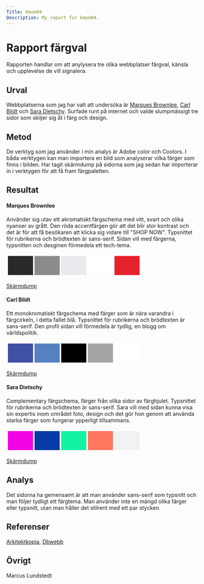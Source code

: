 ```yaml
---
Title: Kmom04
Description: My report for kmom04.
---
```


Rapport färgval
=======================

Rapporten handlar om att anylysera tre olika webbplatser färgval, känsla och upplevelse de vill signalera.

Urval
-----------------------

Webbplatserna som jag har valt att undersöka är [Marques Brownlee](https://mkbhd.com/), [Carl Bildt](https://carlbildt.wordpress.com/) och [Sara Dietschy](https://www.saradietschy.com/). Surfade runt på internet och valde slumpmässigt tre sidor som skiljer sig åt i färg och design. 

Metod
-----------------------

De verktyg som jag använder i min analys är Adobe color och Coolors. I båda verktygen kan man importera en bild som analyserar vilka färger som finns i bilden. Har tagit skärmdump på sidorna som jag sedan har importerar in i verktygen för att få fram färgpaletten.

Resultat
-----------------------



#### Marques Brownlee

Använder sig utav ett akromatiskt färgschema med vitt, svart och olika nyanser av grått. Den röda accentfärgen gör att det blir stor kontrast och det är för att få besökaren att klicka sig vidare till "SHOP NOW". Typsnittet för rubrikerna och brödtexten är sans-serif. Sidan vill med färgerna, typsnitten och desginen förmedela ett tech-tema. 
<table style="border-spacing: 4px; border-collapse: separate">
<tr>
<td style="height: 50px; width: 50px; background-color: #27292A">
<td style="height: 50px; width: 50px; background-color: #8B8B8B">
<td style="height: 50px; width: 50px; background-color: #E9EAED">
<td style="height: 50px; width: 50px; background-color: #FFFFFF">
<td style="height: 50px; width: 50px; background-color: #E5212C">
</tr>
</table>

[Skärmdump](../assets/img/mkbhd.PNG)

#### Carl Bildt

Ett monokromatiskt färgschema med färger som är nära varandra i färgcirkeln, i detta fallet blå. Typsnittet för rubrikerna och brödtexten är sans-serif. Den profil sidan vill förmedela är tydlig, en blogg om världspolitik.
<table style="border-spacing: 4px; border-collapse: separate">
<tr>
<td style="height: 50px; width: 50px; background-color: #4050A5">
<td style="height: 50px; width: 50px; background-color: #5581C0">
<td style="height: 50px; width: 50px; background-color: #000000">
<td style="height: 50px; width: 50px; background-color: #A5A5A5">
<td style="height: 50px; width: 50px; background-color: #FFFFFF">
</tr>
</table>

[Skärmdump](../assets/img/carlbildt.PNG)
#### Sara Dietschy

Complementary färgschema, färger från olika sidor av färghjulet. Typsnittet för rubrikerna och brödtexten är sans-serif. Sara vill med sidan kunna visa sin expertis inom området foto, design och det gör hon genom att använda starka färger som fungerar ypperligt tillsammans.
<table style="border-spacing: 4px; border-collapse: separate">
<tr>
<td style="height: 50px; width: 50px; background-color: #F205E2">
<td style="height: 50px; width: 50px; background-color: #053BA6">
<td style="height: 50px; width: 50px; background-color: #13F2A1">
<td style="height: 50px; width: 50px; background-color: #FF775F">
<td style="height: 50px; width: 50px; background-color: #F2F2F2">
</tr>
</table>

[Skärmdump](../assets/img/saradietschy.PNG)

Analys
-----------------------

Det sidorna ha gemensamt är att man använder sans-serif som typsnitt och man följer tydligt ett färgtema. Man använder inte en mängd olika färger eller typsnitt, utan man håller det stilrent med ett par stycken. 


Referenser
-----------------------

[Arkitektkopia](https://www.arkitektkopia.se/akademi/mixa-och-matcha-en-guide-till-komplementfarger/), [Dbwebb](https://dbwebb.se/kurser/design-v3/kmom04)

Övrigt
-----------------------
Marcus Lundstedt